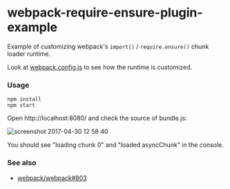 # webpack-require-ensure-plugin-example
Example of customizing webpack's `import()` / `require.ensure()` chunk loader runtime.

Look at [webpack.config.js](webpack.config.js) to see how the runtime is customized.

### Usage
```shell
npm install
npm start
```

Open http://localhost:8080/ and check the source of bundle.js:

![screenshot 2017-04-30 12 58 40](https://cloud.githubusercontent.com/assets/2177366/25566338/c18d19a0-2da4-11e7-9566-0374fa828486.png)

You should see "loading chunk 0" and "loaded asyncChunk" in the console.

### See also
* [webpack/webpack#803](https://github.com/webpack/webpack/issues/803)
